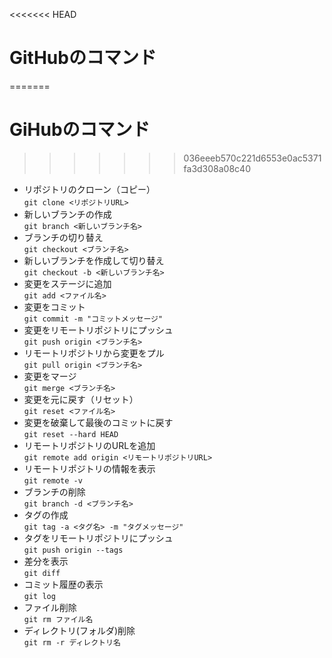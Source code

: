 <<<<<<< HEAD
# GitHubのコマンド
=======
# GiHubのコマンド
>>>>>>> 036eeeb570c221d6553e0ac5371fa3d308a08c40
- リポジトリのクローン（コピー）  
`git clone <リポジトリURL>`　　
-  新しいブランチの作成  
`git branch <新しいブランチ名>`
- ブランチの切り替え  
`git checkout <ブランチ名>`
- 新しいブランチを作成して切り替え  
`git checkout -b <新しいブランチ名>`  
- 変更をステージに追加  
`git add <ファイル名>`
- 変更をコミット  
`git commit -m "コミットメッセージ"`
- 変更をリモートリポジトリにプッシュ  
`git push origin <ブランチ名>`
- リモートリポジトリから変更をプル  
`git pull origin <ブランチ名>`
- 変更をマージ  
`git merge <ブランチ名>`
- 変更を元に戻す（リセット）  
`git reset <ファイル名>`
- 変更を破棄して最後のコミットに戻す  
`git reset --hard HEAD`
- リモートリポジトリのURLを追加  
`git remote add origin <リモートリポジトリURL>`
- リモートリポジトリの情報を表示  
`git remote -v`
- ブランチの削除  
`git branch -d <ブランチ名>`
- タグの作成  
`git tag -a <タグ名> -m "タグメッセージ"`
- タグをリモートリポジトリにプッシュ  
 `git push origin --tags`
- 差分を表示  
`git diff`
- コミット履歴の表示  
`git log`
- ファイル削除  
`git rm ファイル名`
- ディレクトリ(フォルダ)削除  
`git rm -r ディレクトリ名`

